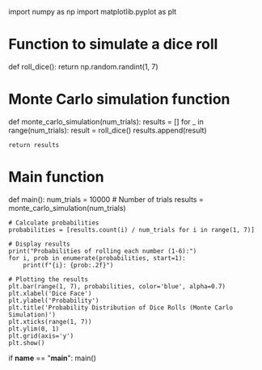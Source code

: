 import numpy as np
import matplotlib.pyplot as plt

# Function to simulate a dice roll
def roll_dice():
    return np.random.randint(1, 7)

# Monte Carlo simulation function
def monte_carlo_simulation(num_trials):
    results = []
    for _ in range(num_trials):
        result = roll_dice()
        results.append(result)
    
    return results

# Main function
def main():
    num_trials = 10000  # Number of trials
    results = monte_carlo_simulation(num_trials)

    # Calculate probabilities
    probabilities = [results.count(i) / num_trials for i in range(1, 7)]
    
    # Display results
    print("Probabilities of rolling each number (1-6):")
    for i, prob in enumerate(probabilities, start=1):
        print(f"{i}: {prob:.2f}")

    # Plotting the results
    plt.bar(range(1, 7), probabilities, color='blue', alpha=0.7)
    plt.xlabel('Dice Face')
    plt.ylabel('Probability')
    plt.title('Probability Distribution of Dice Rolls (Monte Carlo Simulation)')
    plt.xticks(range(1, 7))
    plt.ylim(0, 1)
    plt.grid(axis='y')
    plt.show()

if __name__ == "__main__":
    main()
